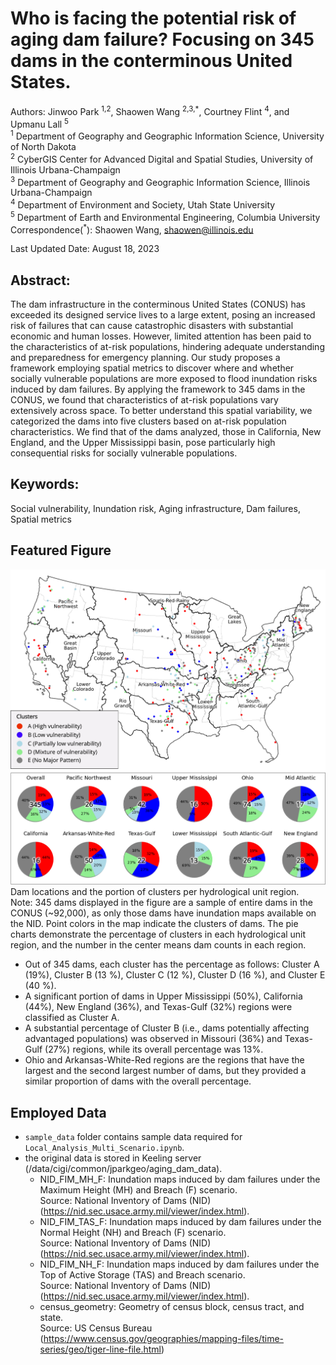 # Who is facing the potential risk of aging dam failure? Focusing on 345 dams in the conterminous United States.

Authors: Jinwoo Park <sup>1,2</sup>, Shaowen Wang <sup>2,3,*</sup>, Courtney Flint <sup>4</sup>, and Upmanu Lall <sup>5</sup> <br>
<sup>1</sup> Department of Geography and Geographic Information Science, University of North Dakota <br>
<sup>2</sup> CyberGIS Center for Advanced Digital and Spatial Studies, University of Illinois Urbana-Champaign <br>
<sup>3</sup> Department of Geography and Geographic Information Science, Illinois Urbana-Champaign <br>
<sup>4</sup> Department of Environment and Society, Utah State University <br>
<sup>5</sup> Department of Earth and Environmental Engineering, Columbia University <br>
Correspondence(<sup>\*</sup>): Shaowen Wang, shaowen@illinois.edu


Last Updated Date: August 18, 2023

## Abstract: 
The dam infrastructure in the conterminous United States (CONUS) has exceeded its designed service lives to a large extent, posing an increased risk of failures that can cause catastrophic disasters with substantial economic and human losses. However, limited attention has been paid to the characteristics of at-risk populations, hindering adequate understanding and preparedness for emergency planning. Our study proposes a framework employing spatial metrics to discover where and whether socially vulnerable populations are more exposed to flood inundation risks induced by dam failures. By applying the framework to 345 dams in the CONUS, we found that characteristics of at-risk populations vary extensively across space. To better understand this spatial variability, we categorized the dams into five clusters based on at-risk population characteristics. We find that of the dams analyzed, those in California, New England, and the Upper Mississippi basin, pose particularly high consequential risks for socially vulnerable populations.

## Keywords: 
Social vulnerability, Inundation risk, Aging infrastructure, Dam failures, Spatial metrics

## Featured Figure <br>
![](./images/cluster_geog.jpg)
Dam locations and the portion of clusters per hydrological unit region. <br>
Note: 345 dams displayed in the figure are a sample of entire dams in the CONUS (~92,000), as only those dams have inundation maps available on the NID. Point colors in the map indicate the clusters of dams. The pie charts demonstrate the percentage of clusters in each hydrological unit region, and the number in the center means dam counts in each region. 

- Out of 345 dams, each cluster has the percentage as follows: Cluster A (19%), Cluster B (13 %), Cluster C (12 %), Cluster D (16 %), and Cluster E (40 %). 
- A significant portion of dams in Upper Mississippi (50%), California (44%), New England (36%), and Texas-Gulf (32%) regions were classified as Cluster A. 
- A substantial percentage of Cluster B (i.e., dams potentially affecting advantaged populations) was observed in Missouri (36%) and Texas-Gulf (27%) regions, while its overall percentage was 13%. 
- Ohio and Arkansas-White-Red regions are the regions that have the largest and the second largest number of dams, but they provided a similar proportion of dams with the overall percentage. 

## Employed Data <br>
- `sample_data` folder contains sample data required for `Local_Analysis_Multi_Scenario.ipynb`.
- the original data is stored in Keeling server (/data/cigi/common/jparkgeo/aging_dam_data).
    - NID_FIM_MH_F: Inundation maps induced by dam failures under the Maximum Height (MH) and Breach (F) scenario. <br>
    Source: National Inventory of Dams (NID) (https://nid.sec.usace.army.mil/viewer/index.html).
    - NID_FIM_TAS_F: Inundation maps induced by dam failures under the Normal Height (NH) and Breach (F) scenario.  <br>
    Source: National Inventory of Dams (NID) (https://nid.sec.usace.army.mil/viewer/index.html).
    - NID_FIM_NH_F: Inundation maps induced by dam failures under the Top of Active Storage (TAS) and Breach scenario. <br>
    Source: National Inventory of Dams (NID) (https://nid.sec.usace.army.mil/viewer/index.html).
    - census_geometry: Geometry of census block, census tract, and state. <br>
    Source: US Census Bureau (https://www.census.gov/geographies/mapping-files/time-series/geo/tiger-line-file.html)